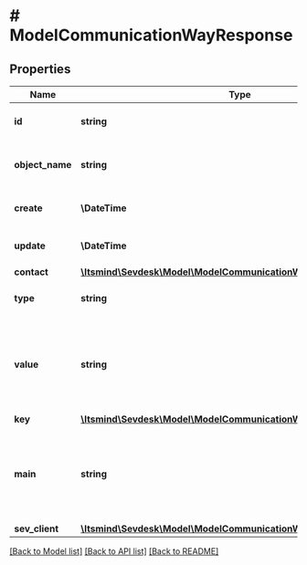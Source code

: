 # # ModelCommunicationWayResponse

## Properties

Name | Type | Description | Notes
------------ | ------------- | ------------- | -------------
**id** | **string** | The communication way id | [optional] [readonly]
**object_name** | **string** | The communication way object name | [optional] [readonly]
**create** | **\DateTime** | Date of communication way creation | [optional] [readonly]
**update** | **\DateTime** | Date of last communication way update | [optional] [readonly]
**contact** | [**\Itsmind\Sevdesk\Model\ModelCommunicationWayResponseContact**](ModelCommunicationWayResponseContact.md) |  | [optional]
**type** | **string** | Type of the communication way | [optional] [readonly]
**value** | **string** | The value of the communication way.&lt;br&gt;       For example the phone number, e-mail address or website. | [optional] [readonly]
**key** | [**\Itsmind\Sevdesk\Model\ModelCommunicationWayResponseKey**](ModelCommunicationWayResponseKey.md) |  | [optional]
**main** | **string** | Defines whether the communication way is the main communication way for the contact. | [optional] [readonly]
**sev_client** | [**\Itsmind\Sevdesk\Model\ModelCommunicationWayResponseSevClient**](ModelCommunicationWayResponseSevClient.md) |  | [optional]

[[Back to Model list]](../../README.md#models) [[Back to API list]](../../README.md#endpoints) [[Back to README]](../../README.md)
